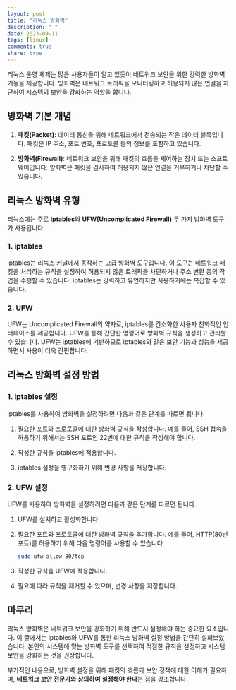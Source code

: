 ```yaml
---
layout: post
title: "리눅스 방화벽"
description: " "
date: 2023-09-11
tags: [linux]
comments: true
share: true
---
```


리눅스 운영 체제는 많은 사용자들이 알고 있듯이 네트워크 보안을 위한 강력한 방화벽 기능을 제공합니다. 방화벽은 네트워크 트래픽을 모니터링하고 허용되지 않은 연결을 차단하여 시스템의 보안을 강화하는 역할을 합니다.

## 방화벽 기본 개념

1. **패킷(Packet)**: 데이터 통신을 위해 네트워크에서 전송되는 작은 데이터 블록입니다. 패킷은 IP 주소, 포트 번호, 프로토콜 등의 정보를 포함하고 있습니다.

2. **방화벽(Firewall)**: 네트워크 보안을 위해 패킷의 흐름을 제어하는 장치 또는 소프트웨어입니다. 방화벽은 패킷을 검사하여 허용되지 않은 연결을 거부하거나 차단할 수 있습니다.

## 리눅스 방화벽 유형

리눅스에는 주로 **iptables**와 **UFW(Uncomplicated Firewall)** 두 가지 방화벽 도구가 사용됩니다.

### 1. iptables

iptables는 리눅스 커널에서 동작하는 고급 방화벽 도구입니다. 이 도구는 네트워크 패킷을 처리하는 규칙을 설정하여 허용되지 않은 트래픽을 차단하거나 주소 변환 등의 작업을 수행할 수 있습니다. iptables는 강력하고 유연하지만 사용하기에는 복잡할 수 있습니다.

### 2. UFW

UFW는 Uncomplicated Firewall의 약자로, iptables를 간소화한 사용자 친화적인 인터페이스를 제공합니다. UFW를 통해 간단한 명령어로 방화벽 규칙을 생성하고 관리할 수 있습니다. UFW는 iptables에 기반하므로 iptables와 같은 보안 기능과 성능을 제공하면서 사용이 더욱 간편합니다.

## 리눅스 방화벽 설정 방법

### 1. iptables 설정

iptables를 사용하여 방화벽을 설정하려면 다음과 같은 단계를 따르면 됩니다.

1. 필요한 포트와 프로토콜에 대한 방화벽 규칙을 작성합니다. 예를 들어, SSH 접속을 허용하기 위해서는 SSH 포트인 22번에 대한 규칙을 작성해야 합니다.

2. 작성한 규칙을 iptables에 적용합니다.

3. iptables 설정을 영구화하기 위해 변경 사항을 저장합니다.

### 2. UFW 설정

UFW를 사용하여 방화벽을 설정하려면 다음과 같은 단계를 따르면 됩니다.

1. UFW를 설치하고 활성화합니다.

2. 필요한 포트와 프로토콜에 대한 방화벽 규칙을 추가합니다. 예를 들어, HTTP(80번 포트)를 허용하기 위해 다음 명령어를 사용할 수 있습니다.

   ```bash
   sudo ufw allow 80/tcp
   ```

3. 작성한 규칙을 UFW에 적용합니다.

4. 필요에 따라 규칙을 제거할 수 있으며, 변경 사항을 저장합니다.

## 마무리

리눅스 방화벽은 네트워크 보안을 강화하기 위해 반드시 설정해야 하는 중요한 요소입니다. 이 글에서는 iptables와 UFW를 통한 리눅스 방화벽 설정 방법을 간단히 살펴보았습니다. 본인의 시스템에 맞는 방화벽 도구를 선택하여 적절한 규칙을 설정하고 시스템 보안을 강화하는 것을 권장합니다.

부가적인 내용으로, 방화벽 설정을 위해 패킷의 흐름과 보안 정책에 대한 이해가 필요하며, **네트워크 보안 전문가와 상의하여 설정해야 한다**는 점을 강조합니다.